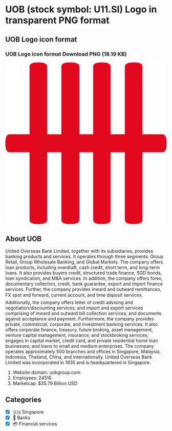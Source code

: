 # UOB (stock symbol: U11.SI) Logo in transparent PNG format

## UOB Logo icon format

### UOB Logo icon format Download PNG (18.19 KB)

![UOB Logo icon format Download PNG (18.19 KB)](/img/orig/U11.SI-a67f5a8a.png)

## About UOB

United Overseas Bank Limited, together with its subsidiaries, provides banking products and services. It operates through three segments: Group Retail, Group Wholesale Banking, and Global Markets. The company offers loan products, including overdraft, cash credit, short term, and long-term loans. It also provides buyers credit, structured trade finance, SGD bonds, loan syndication, and M&A services. In addition, the company offers forex, documentary collection, credit, bank guarantee, export and import finance services. Further, the company provides inward and outward remittances, FX spot and forward, current account, and time deposit services. Additionally, the company offers letter of credit advising and negotiation/discounting services; and import and export services comprising of inward and outward bill collection services, and documents against acceptance and payment. Furthermore, the company provides private, commercial, corporate, and investment banking services. It also offers corporate finance, treasury, future broking, asset management, venture capital management, insurance, and stockbroking services; engages in capital market, credit card, and private residential home loan businesses; and loans to small and medium enterprises. The company operates approximately 500 branches and offices in Singapore, Malaysia, Indonesia, Thailand, China, and internationally. United Overseas Bank Limited was incorporated in 1935 and is headquartered in Singapore.

1. Website domain: uobgroup.com
2. Employees: 24516
3. Marketcap: $35.79 Billion USD


## Categories
- [x] 🇸🇬 Singapore
- [x] 🏦 Banks
- [x] 💳 Financial services
